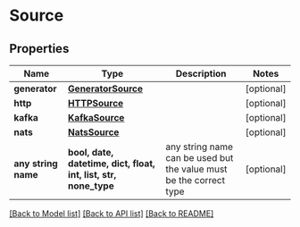 # Source


## Properties
Name | Type | Description | Notes
------------ | ------------- | ------------- | -------------
**generator** | [**GeneratorSource**](GeneratorSource.md) |  | [optional] 
**http** | [**HTTPSource**](HTTPSource.md) |  | [optional] 
**kafka** | [**KafkaSource**](KafkaSource.md) |  | [optional] 
**nats** | [**NatsSource**](NatsSource.md) |  | [optional] 
**any string name** | **bool, date, datetime, dict, float, int, list, str, none_type** | any string name can be used but the value must be the correct type | [optional]

[[Back to Model list]](../README.md#documentation-for-models) [[Back to API list]](../README.md#documentation-for-api-endpoints) [[Back to README]](../README.md)


